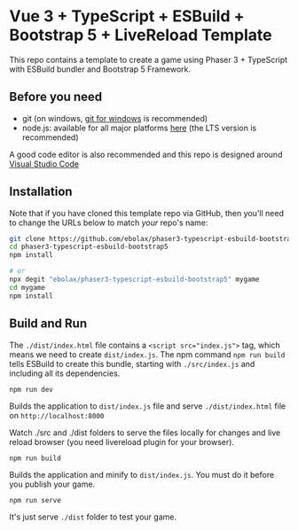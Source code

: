 # Vue 3 + TypeScript + ESBuild + Bootstrap 5 + LiveReload Template

This repo contains a template to create a game using Phaser 3 + TypeScript with ESBuild bundler and Bootstrap 5 Framework.

## Before you need

- git (on windows, [git for windows](https://git-scm.com/download/win) is recommended)
- node.js: available for all major platforms [here](https://nodejs.org/en/download/) (the LTS version is recommended)

A good code editor is also recommended and this repo is designed around [Visual Studio Code](https://code.visualstudio.com/)

## **Installation**

Note that if you have cloned this template repo via GitHub, then you'll need to change the URLs below to match _your_ repo's name:

```bash
git clone https://github.com/ebolax/phaser3-typescript-esbuild-bootstrap5
cd phaser3-typescript-esbuild-bootstrap5
npm install

# or
npx degit "ebolax/phaser3-typescript-esbuild-bootstrap5" mygame
cd mygame
npm install
```

## **Build and Run**

The `./dist/index.html` file contains a `<script src="index.js">` tag, which means we need to create `dist/index.js`. The npm command `npm run build` tells ESBuild to create this bundle, starting with `./src/index.js` and including all its dependencies.

    npm run dev

Builds the application to `dist/index.js` file and serve `./dist/index.html` file on `http://localhost:8000`

Watch ./src and ./dist folders to serve the files locally for changes and live reload browser (you need livereload plugin for your browser).

    npm run build

Builds the application and minify to `dist/index.js`. You must do it before you publish your game.

    npm run serve

It's just serve `./dist` folder to test your game.
